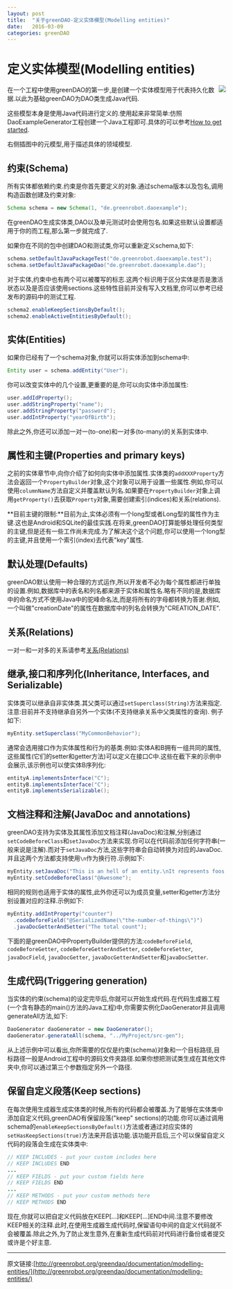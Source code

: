 ```yaml
---
layout: post
title:  "关于greenDAO-定义实体模型(Modelling entities)"
date:   2016-03-09
categories: greenDAO
---
```

# 定义实体模型(Modelling entities)
<img style="float: right;" src="http://greenrobot.org/wordpress/wp-content/uploads/Meta-Model-180.png">
在一个工程中使用greenDAO的第一步,是创建一个实体模型用于代表持久化数据.以此为基础greenDAO为DAO类生成Java代码.

这些模型本身是使用Java代码进行定义的.使用起来非常简单:仿照DaoExampleGenerator工程创建一个Java工程即可.具体的可以参考[How to get started](http://greenrobot.org/documentation/how-to-get-started/).

右侧插图中的元模型,用于描述具体的领域模型.

## 约束(Schema)
所有实体都依赖约束.约束是你首先要定义的对象.通过schema版本以及包名,调用构造函数创建及约束对象:

```java
Schema schema = new Schema(1, "de.greenrobot.daoexample");
```
在greenDAO生成实体类,DAO以及单元测试时会使用包名.如果这些默认设置都适用于你的而工程,那么第一步就完成了.

如果你在不同的包中创建DAO和测试类,你可以重新定义schema,如下:

```java
schema.setDefaultJavaPackageTest("de.greenrobot.daoexample.test");
schema.setDefaultJavaPackageDao("de.greenrobot.daoexample.dao");
```

对于实体,约束中也有两个可以被覆写的标志.这两个标识用于区分实体是否是激活状态以及是否应该使用sections.这些特性目前并没有写入文档里,你可以参考已经发布的源码中的测试工程.

```java
schema2.enableKeepSectionsByDefault();
schema2.enableActiveEntitiesByDefault();
```

## 实体(Entities)
如果你已经有了一个schema对象,你就可以将实体添加到schema中:

```java
Entity user = schema.addEntity("User");
```

你可以改变实体中的几个设置,更重要的是,你可以向实体中添加属性:

```java
user.addIdProperty();
user.addStringProperty("name");
user.addStringProperty("password");
user.addIntProperty("yearOfBirth");
```

除此之外,你还可以添加一对一(to-one)和一对多(to-many)的关系到实体中.

## 属性和主键(Properties and primary keys)
之前的实体章节中,向你介绍了如何向实体中添加属性.实体类的`addXXXProperty`方法会返回一个`PropertyBuilder`对象,这个对象可以用于设置一些属性.例如,你可以使用`columnName`方法自定义并覆盖默认列名.如果要在`PropertyBuilder`对象上调用`getProperty()`去获取`Property`对象,需要创建索引(indices)和关系(relations).

**目前主键的限制:**目前为止,实体必须有一个long型或者Long型的属性作为主键.这也是Android和SQLite的最佳实践.在将来,greenDAO打算能够处理任何类型的主键,但是还有一些工作尚未完成.为了解决这个这个问题,你可以使用一个long型的主键,并且使用一个索引(index)去代表"key"属性.

## 默认处理(Defaults)
greenDAO默认使用一种合理的方式运作,所以开发者不必为每个属性都进行单独的设置.例如,数据库中的表名和列名都来源于实体和属性名.略有不同的是,数据库中的命名方式不使用Java中的驼峰命名法,而是将所有的字母都转换为答谢.例如,一个叫做"creationDate"的属性在数据库中的列名会转换为"CREATION_DATE".

## 关系(Relations)
一对一和一对多的关系请参考[关系(Relations)](./6.关系(Relations))

## 继承,接口和序列化(Inheritance, Interfaces, and Serializable)
实体类可以继承自非实体类.其父类可以通过`setSuperclass(String)`方法来指定.注意:目前并不支持继承自另外一个实体(不支持继承关系中父类属性的查询).
例子如下:

```java
myEntity.setSuperclass("MyCommonBehavior");
```
通常会选用接口作为实体属性和行为的基类.例如:实体A和B拥有一组共同的属性,这些属性(它们的setter和getter方法)可以定义在接口C中.这些在截下来的示例中会展示,该示例也可以使实体B序列化:

```java
entityA.implementsInterface("C");
entityB.implementsInterface("C");
entityB.implementsSerializable();
```

## 文档注释和注解(JavaDoc and annotations)
greenDAO支持为实体及其属性添加文档注释(JavaDoc)和注解,分别通过`setCodeBeforeClass`和`setJavaDoc`方法来实现.你可以在代码前添加任何字符串(一般来说是注解).而对于`setJavaDoc`方法,这些字符串会自动转换为对应的JavaDoc.并且这两个方法都支持使用`\n`作为换行符.示例如下:

```java
myEntity.setJavaDoc("This is an hell of an entity.\nIt represents foos and bars.");
myEntity.setCodeBeforeClass("@Awesome");
```
相同的规则也适用于实体的属性,此外你还可以为成员变量,setter和getter方法分别设置对应的注释.示例如下:

```java
myEntity.addIntProperty("counter")
  .codeBeforeField("@SerializedName(\"the-number-of-things\")")
  .javaDocGetterAndSetter("The total count");
```
下面的是greenDAO中PropertyBuilder提供的方法:`codeBeforeField`, `codeBeforeGetter`, `codeBeforeGetterAndSetter`, `codeBeforeSetter`, `javaDocField`, `javaDocGetter`, `javaDocGetterAndSetter`和`javaDocSetter`.

## 生成代码(Triggering generation)
当实体的约束(schema)的设定完毕后,你就可以开始生成代码.在代码生成器工程(一个含有静态的main()方法的Java工程)中,你需要实例化DaoGenerator并且调用generateAll方法,如下:

```java
DaoGenerator daoGenerator = new DaoGenerator();
daoGenerator.generateAll(schema, "../MyProject/src-gen");
```
从上述示例中可以看出,你所需要的仅仅是约束(schema)对象和一个目标路径,目标路径一般是Android工程中的源码文件夹路径.如果你想把测试类生成在其他文件夹中,你可以通过第三个参数指定另外一个路径.

## 保留自定义段落(Keep sections)
在每次使用生成器生成实体类的时候,所有的代码都会被覆盖.为了能够在实体类中添加自定义代码,greenDAO有保留段落("keep" sections)的功能.你可以通过调用schema的`enableKeepSectionsByDefault()`方法或者通过对应实体的`setHasKeepSections(true)`方法来开启该功能.该功能开启后,三个可以保留自定义代码的段落会生成在实体类中:

```java
// KEEP INCLUDES - put your custom includes here
// KEEP INCLUDES END
...
// KEEP FIELDS - put your custom fields here
// KEEP FIELDS END
...
// KEEP METHODS - put your custom methods here
// KEEP METHODS END
```
现在,你就可以把自定义代码放在KEEP[...]和KEEP[...]END中间.注意不要修改KEEP相关的注释.此时,在使用生成器生成代码时,保留语句中间的自定义代码就不会被覆盖.除此之外,为了防止发生意外,在重新生成代码前对代码进行备份或者提交或许是个好主意.

---
原文链接:[http://greenrobot.org/greendao/documentation/modelling-entities/](http://greenrobot.org/greendao/documentation/modelling-entities/)